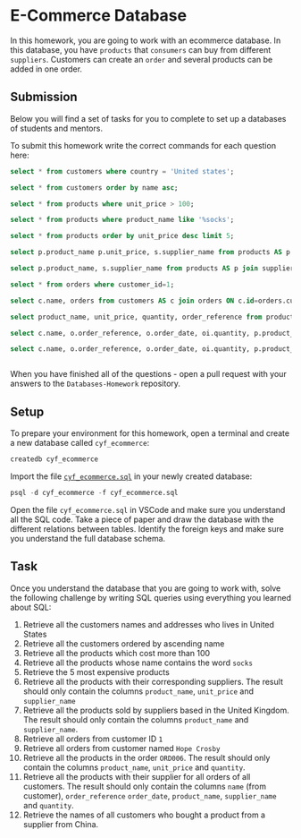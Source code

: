 # E-Commerce Database

In this homework, you are going to work with an ecommerce database. In this database, you have `products` that `consumers` can buy from different `suppliers`. Customers can create an `order` and several products can be added in one order.

## Submission

Below you will find a set of tasks for you to complete to set up a databases of students and mentors.

To submit this homework write the correct commands for each question here:

```sql
select * from customers where country = 'United states';

select * from customers order by name asc;

select * from products where unit_price > 100;

select * from products where product_name like '%socks';

select * from products order by unit_price desc limit 5;

select p.product_name p.unit_price, s.supplier_name from products AS p join suppliers AS s ON s.id=p.supplier_id;

select p.product_name, s.supplier_name from products AS p join suppliers AS s ON s.id=p.supplier_id where s.country = 'United kingdom';

select * from orders where customer_id=1;

select c.name, orders from customers AS c join orders ON c.id=orders.customer_id where c.name = 'Hope Crosby';

select product_name, unit_price, quantity, order_reference from products AS p inner join order_items AS oi ON p.id=oi.product_id inner join orders As o ON o.id=oi.orders_id where order_reference = 'ORD006';

select c.name, o.order_reference, o.order_date, oi.quantity, p.product_name, s.supplier_name from customers AS c inner join orders AS o ON c.id=o.customer_id inner join order_items AS oi ON o.id=oi.product_id inner join products AS p ON p.id=oi.product_id inner join suppliers AS s ON s.id=p.supplier_id;

select c.name, o.order_reference, o.order_date, oi.quantity, p.product_name, s.supplier_name, s.country from customers AS c inner join orders AS o ON c.id=o.customer_id inner join order_items AS oi ON o.id=oi.product_id inner join products AS p ON p.id=oi.product_id inner join suppliers AS s ON s.id=p.supplier_id where s.country = 'China';



```

When you have finished all of the questions - open a pull request with your answers to the `Databases-Homework` repository.

## Setup

To prepare your environment for this homework, open a terminal and create a new database called `cyf_ecommerce`:

```sql
createdb cyf_ecommerce
```

Import the file [`cyf_ecommerce.sql`](./cyf_ecommerce.sql) in your newly created database:

```sql
psql -d cyf_ecommerce -f cyf_ecommerce.sql
```

Open the file `cyf_ecommerce.sql` in VSCode and make sure you understand all the SQL code. Take a piece of paper and draw the database with the different relations between tables. Identify the foreign keys and make sure you understand the full database schema.

## Task

Once you understand the database that you are going to work with, solve the following challenge by writing SQL queries using everything you learned about SQL:

1. Retrieve all the customers names and addresses who lives in United States
2. Retrieve all the customers ordered by ascending name
3. Retrieve all the products which cost more than 100
4. Retrieve all the products whose name contains the word `socks`
5. Retrieve the 5 most expensive products
6. Retrieve all the products with their corresponding suppliers. The result should only contain the columns `product_name`, `unit_price` and `supplier_name`
7. Retrieve all the products sold by suppliers based in the United Kingdom. The result should only contain the columns `product_name` and `supplier_name`.
8. Retrieve all orders from customer ID `1`
9. Retrieve all orders from customer named `Hope Crosby`
10. Retrieve all the products in the order `ORD006`. The result should only contain the columns `product_name`, `unit_price` and `quantity`.
11. Retrieve all the products with their supplier for all orders of all customers. The result should only contain the columns `name` (from customer), `order_reference` `order_date`, `product_name`, `supplier_name` and `quantity`.
12. Retrieve the names of all customers who bought a product from a supplier from China.

